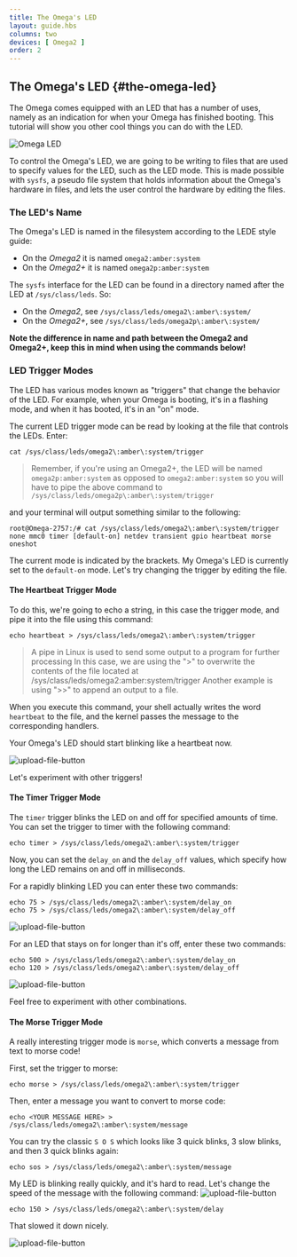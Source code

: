 ```yaml
---
title: The Omega's LED
layout: guide.hbs
columns: two
devices: [ Omega2 ]
order: 2
---
```


## The Omega's LED {#the-omega-led}


The Omega comes equipped with an LED that has a number of uses, namely as an indication for when your Omega has finished booting.
This tutorial will show you other cool things you can do with the LED.

![Omega LED](https://raw.githubusercontent.com/OnionIoT/Onion-Docs/master/Omega2/Documentation/Get-Started/img/unbox-6-omega-led-detail.jpg "Omega's LED")

To control the Omega's LED, we are going to be writing to files that are used to specify values for the LED, such as the LED mode. This is made possible with `sysfs`, a pseudo file system that holds information about the Omega's hardware in files, and lets the user control the hardware by editing the files.

### The LED's Name

The Omega's LED is named in the filesystem according to the LEDE style guide:

* On the *Omega2* it is named `omega2:amber:system`
* On the *Omega2+* it is named `omega2p:amber:system`

The `sysfs` interface for the LED can be found in a directory named after the LED at `/sys/class/leds`. So:

* On the *Omega2*, see `/sys/class/leds/omega2\:amber\:system/`
* On the *Omega2+*, see `/sys/class/leds/omega2p\:amber\:system/`

**Note the difference in name and path between the Omega2 and Omega2+, keep this in mind when using the commands below!**


### LED Trigger Modes

The LED has various modes known as "triggers" that change the behavior of the LED. For example, when your Omega is booting, it's in a flashing mode, and when it has booted, it's in an "on" mode.


The current LED trigger mode can be read by looking at the file that controls the LEDs. Enter:

```
cat /sys/class/leds/omega2\:amber\:system/trigger
```

>Remember, if you're using an Omega2+, the LED will be named `omega2p:amber:system` as opposed to `omega2:amber:system` so you will have to pipe the above command to `/sys/class/leds/omega2p\:amber\:system/trigger`

and your terminal will output something similar to the following:
```
root@Omega-2757:/# cat /sys/class/leds/omega2\:amber\:system/trigger
none mmc0 timer [default-on] netdev transient gpio heartbeat morse oneshot
```

The current mode is indicated by the brackets. My Omega's LED is currently set to the `default-on` mode. Let's try changing the trigger by editing the file.


#### The Heartbeat Trigger Mode


To do this, we're going to echo a string, in this case the trigger mode, and pipe it into the file using this command:

```
echo heartbeat > /sys/class/leds/omega2\:amber\:system/trigger
```

> A pipe in Linux is used to send some output to a program for further processing
> In this case, we are using the ">" to overwrite the contents of the file located at /sys/class/leds/omega2\:amber\:system/trigger
> Another example is using ">>" to append an output to a file.


When you execute this command, your shell actually writes the word `heartbeat` to the file, and the kernel passes the message to the corresponding handlers.

Your Omega's LED should start blinking like a heartbeat now.

![upload-file-button](https://raw.githubusercontent.com/OnionIoT/Onion-Docs/master/Omega2/Documentation/Doing-Stuff/img/heartbeat.gif)


Let's experiment with other triggers!

#### The Timer Trigger Mode

The `timer` trigger blinks the LED on and off for specified amounts of time. You can set the trigger to timer with the following command:

```
echo timer > /sys/class/leds/omega2\:amber\:system/trigger
```

Now, you can set the `delay_on` and the `delay_off` values, which specify how long the LED remains on and off in milliseconds.

For a rapidly blinking LED you can enter these two commands:

```
echo 75 > /sys/class/leds/omega2\:amber\:system/delay_on
echo 75 > /sys/class/leds/omega2\:amber\:system/delay_off
```
![upload-file-button](https://raw.githubusercontent.com/OnionIoT/Onion-Docs/master/Omega2/Documentation/Doing-Stuff/img/rapid-blink.gif)

For an LED that stays on for longer than it's off, enter these two commands:

```
echo 500 > /sys/class/leds/omega2\:amber\:system/delay_on
echo 120 > /sys/class/leds/omega2\:amber\:system/delay_off
```
![upload-file-button](https://raw.githubusercontent.com/OnionIoT/Onion-Docs/master/Omega2/Documentation/Doing-Stuff/img/slow-fast-blink.gif)

Feel free to experiment with other combinations.

#### The Morse Trigger Mode

A really interesting trigger mode is `morse`, which converts a message from text to morse code!


First, set the trigger to morse:

```
echo morse > /sys/class/leds/omega2\:amber\:system/trigger
```

Then, enter a message you want to convert to morse code:

```
echo <YOUR MESSAGE HERE> > /sys/class/leds/omega2\:amber\:system/message
```

You can try the classic `S O S` which looks like 3 quick blinks, 3 slow blinks, and then 3 quick blinks again:

```
echo sos > /sys/class/leds/omega2\:amber\:system/message
```

My LED is blinking really quickly, and it's hard to read. Let's change the speed of the message with the following command:
![upload-file-button](https://raw.githubusercontent.com/OnionIoT/Onion-Docs/master/Omega2/Documentation/Doing-Stuff/img/sos-fast.gif)

```
echo 150 > /sys/class/leds/omega2\:amber\:system/delay
```

That slowed it down nicely.

![upload-file-button](https://raw.githubusercontent.com/OnionIoT/Onion-Docs/master/Omega2/Documentation/Doing-Stuff/img/sos-slow.gif)
